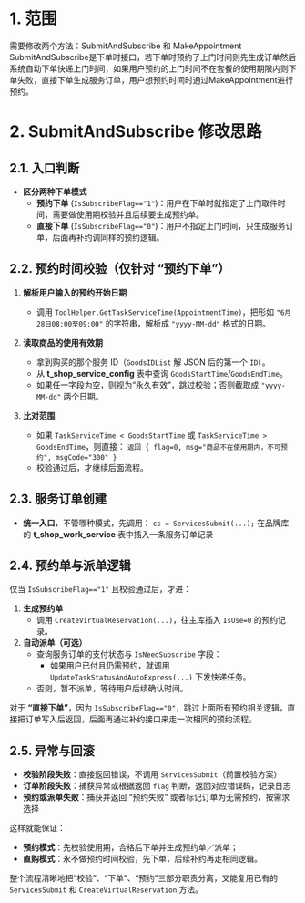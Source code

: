 # 1. 范围

需要修改两个方法：SubmitAndSubscribe 和 MakeAppointment
SubmitAndSubscribe是下单时接口，若下单时预约了上门时间则先生成订单然后系统自动下单快递上门时间，如果用户预约的上门时间不在套餐的使用期限内则下单失败，直接下单生成服务订单，用户想预约时间时通过MakeAppointment进行预约。

# 2. SubmitAndSubscribe 修改思路

## 2.1. 入口判断

- **区分两种下单模式**
    - **预约下单** (`IsSubscribeFlag=="1"`)：用户在下单时就指定了上门取件时间，需要做使用期校验并且后续要生成预约单。
    - **直接下单** (`IsSubscribeFlag=="0"`)：用户不指定上门时间，只生成服务订单，后面再补约调同样的预约逻辑。

## 2.2. 预约时间校验（仅针对 “预约下单”）

1. **解析用户输入的预约开始日期**
    - 调用 `ToolHelper.GetTaskServiceTime(AppointmentTime)`，把形如 `"6月28日08:00至09:00"` 的字符串，解析成 `"yyyy-MM-dd"` 格式的日期。
      
2. **读取商品的使用有效期**
    - 拿到购买的那个服务 ID（`GoodsIDList` 解 JSON 后的第一个 `ID`）。
    - 从 **t_shop_service_config** 表中查询 `GoodsStartTime`/`GoodsEndTime`。
    - 如果任一字段为空，则视为“永久有效”，跳过校验；否则截取成 `"yyyy-MM-dd"` 两个日期。
    
3. **比对范围**
    - 如果 `TaskServiceTime < GoodsStartTime` 或 `TaskServiceTime > GoodsEndTime`，则直接：
        `返回 { flag=0, msg="商品不在使用期内，不可预约", msgCode="300" }`
    - 校验通过后，才继续后面流程。

## 2.3. 服务订单创建

- **统一入口**，不管哪种模式，先调用：
    `cs = ServicesSubmit(...);`
    在品牌库的 **t_shop_work_service** 表中插入一条服务订单记录

## 2.4. 预约单与派单逻辑

仅当 `IsSubscribeFlag=="1"` 且校验通过后，才进：
1. **生成预约单**
    - 调用 `CreateVirtualReservation(...)`，往主库插入 `IsUse=0` 的预约记录。
2. **自动派单（可选）**
    - 查询服务订单的支付状态与 `IsNeedSubscribe` 字段：
        - 如果用户已付且仍需预约，就调用 `UpdateTaskStatusAndAutoExpress(...)` 下发快递任务。
    - 否则，暂不派单，等待用户后续确认时间。

对于 **“直接下单”**，因为 `IsSubscribeFlag=="0"`，跳过上面所有预约相关逻辑，直接把订单写入后返回，后面再通过补约接口来走一次相同的预约流程。

## 2.5. 异常与回滚

- **校验阶段失败**：直接返回错误，不调用 `ServicesSubmit`（前置校验方案）
- **订单阶段失败**：捕获异常或根据返回 `flag` 判断，返回对应错误码，记录日志
- **预约或派单失败**：捕获并返回 “预约失败” 或者标记订单为无需预约，按需求选择

这样就能保证：

- **预约模式**：先校验使用期，合格后下单并生成预约单／派单；
- **直购模式**：永不做预约时间校验，先下单，后续补约再走相同逻辑。

整个流程清晰地把“校验”、“下单”、“预约”三部分职责分离，又能复用已有的 `ServicesSubmit` 和 `CreateVirtualReservation` 方法。